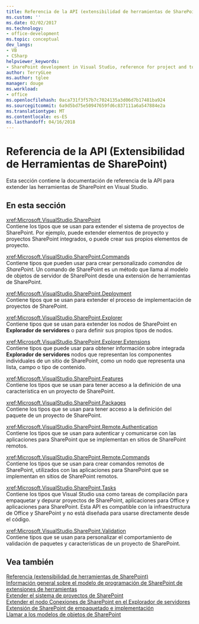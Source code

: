 ```yaml
---
title: Referencia de la API (extensibilidad de herramientas de SharePoint) | Documentos de Microsoft
ms.custom: ''
ms.date: 02/02/2017
ms.technology:
- office-development
ms.topic: conceptual
dev_langs:
- VB
- CSharp
helpviewer_keywords:
- SharePoint development in Visual Studio, reference for project and tools extensibility
author: TerryGLee
ms.author: tglee
manager: douge
ms.workload:
- office
ms.openlocfilehash: 0aca731f3f57b7c7024135a3d06d7b17481ba924
ms.sourcegitcommit: 6a9d5bd75e50947659fd6c837111a6a547884e2a
ms.translationtype: MT
ms.contentlocale: es-ES
ms.lasthandoff: 04/16/2018
---
```

# <a name="api-reference-sharepoint-tools-extensibility"></a>Referencia de la API (Extensibilidad de Herramientas de SharePoint)
  Esta sección contiene la documentación de referencia de la API para extender las herramientas de SharePoint en Visual Studio.  
  
## <a name="in-this-section"></a>En esta sección  
 <xref:Microsoft.VisualStudio.SharePoint>  
 Contiene los tipos que se usan para extender el sistema de proyectos de SharePoint. Por ejemplo, puede extender elementos de proyecto y proyectos SharePoint integrados, o puede crear sus propios elementos de proyecto.  
  
 <xref:Microsoft.VisualStudio.SharePoint.Commands>  
 Contiene tipos que pueden usar para crear personalizado *comandos de SharePoint*. Un comando de SharePoint es un método que llama al modelo de objetos de servidor de SharePoint desde una extensión de herramientas de SharePoint.  
  
 <xref:Microsoft.VisualStudio.SharePoint.Deployment>  
 Contiene tipos que se usan para extender el proceso de implementación de proyectos de SharePoint.  
  
 <xref:Microsoft.VisualStudio.SharePoint.Explorer>  
 Contiene tipos que se usan para extender los nodos de SharePoint en **Explorador de servidores** o para definir sus propios tipos de nodos.  
  
 <xref:Microsoft.VisualStudio.SharePoint.Explorer.Extensions>  
 Contiene tipos que puede usar para obtener información sobre integrada **Explorador de servidores** nodos que representan los componentes individuales de un sitio de SharePoint, como un nodo que representa una lista, campo o tipo de contenido.  
  
 <xref:Microsoft.VisualStudio.SharePoint.Features>  
 Contiene los tipos que se usan para tener acceso a la definición de una característica en un proyecto de SharePoint.  
  
 <xref:Microsoft.VisualStudio.SharePoint.Packages>  
 Contiene los tipos que se usan para tener acceso a la definición del paquete de un proyecto de SharePoint.  
  
 <xref:Microsoft.VisualStudio.SharePoint.Remote.Authentication>  
 Contiene los tipos que se usan para autenticar y comunicarse con las aplicaciones para SharePoint que se implementan en sitios de SharePoint remotos.  
  
 <xref:Microsoft.VisualStudio.SharePoint.Remote.Commands>  
 Contiene los tipos que se usan para crear comandos remotos de SharePoint, utilizados con las aplicaciones para SharePoint que se implementan en sitios de SharePoint remotos.  
  
 <xref:Microsoft.VisualStudio.SharePoint.Tasks>  
 Contiene los tipos que Visual Studio usa como tareas de compilación para empaquetar y depurar proyectos de SharePoint, aplicaciones para Office y aplicaciones para SharePoint. Esta API es compatible con la infraestructura de Office y SharePoint y no está diseñada para usarse directamente desde el código.  
  
 <xref:Microsoft.VisualStudio.SharePoint.Validation>  
 Contiene tipos que se usan para personalizar el comportamiento de validación de paquetes y características de un proyecto de SharePoint.  
  
## <a name="see-also"></a>Vea también  
 [Referencia &#40;extensibilidad de herramientas de SharePoint&#41;](../sharepoint/reference-sharepoint-tools-extensibility.md)   
 [Información general sobre el modelo de programación de SharePoint de extensiones de herramientas](../sharepoint/overview-of-the-programming-model-of-sharepoint-tools-extensions.md)   
 [Extender el sistema de proyectos de SharePoint](../sharepoint/extending-the-sharepoint-project-system.md)   
 [Extender el nodo Conexiones de SharePoint en el Explorador de servidores](../sharepoint/extending-the-sharepoint-connections-node-in-server-explorer.md)   
 [Extensión de SharePoint de empaquetado e implementación](../sharepoint/extending-sharepoint-packaging-and-deployment.md)   
 [Llamar a los modelos de objetos de SharePoint](../sharepoint/calling-into-the-sharepoint-object-models.md)  
  
  